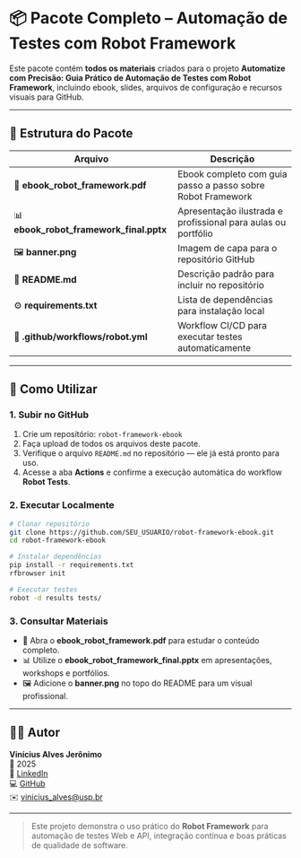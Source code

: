 # 📦 Pacote Completo – Automação de Testes com Robot Framework

Este pacote contém **todos os materiais** criados para o projeto **Automatize com Precisão: Guia Prático de Automação de Testes com Robot Framework**, incluindo ebook, slides, arquivos de configuração e recursos visuais para GitHub.

---

## 📂 Estrutura do Pacote

| Arquivo | Descrição |
|----------|------------|
| 📘 **ebook_robot_framework.pdf** | Ebook completo com guia passo a passo sobre Robot Framework |
| 📊 **ebook_robot_framework_final.pptx** | Apresentação ilustrada e profissional para aulas ou portfólio |
| 🖼 **banner.png** | Imagem de capa para o repositório GitHub |
| 📄 **README.md** | Descrição padrão para incluir no repositório |
| ⚙️ **requirements.txt** | Lista de dependências para instalação local |
| 🔄 **.github/workflows/robot.yml** | Workflow CI/CD para executar testes automaticamente |

---

## 🚀 Como Utilizar

### 1. Subir no GitHub
1. Crie um repositório: `robot-framework-ebook`
2. Faça upload de todos os arquivos deste pacote.
3. Verifique o arquivo `README.md` no repositório — ele já está pronto para uso.
4. Acesse a aba **Actions** e confirme a execução automática do workflow **Robot Tests**.

### 2. Executar Localmente
```bash
# Clonar repositório
git clone https://github.com/SEU_USUARIO/robot-framework-ebook.git
cd robot-framework-ebook

# Instalar dependências
pip install -r requirements.txt
rfbrowser init

# Executar testes
robot -d results tests/
```

### 3. Consultar Materiais
- 📘 Abra o **ebook_robot_framework.pdf** para estudar o conteúdo completo.
- 📊 Utilize o **ebook_robot_framework_final.pptx** em apresentações, workshops e portfólios.
- 🖼 Adicione o **banner.png** no topo do README para um visual profissional.

---

## 👨‍💻 Autor
**Vinícius Alves Jerônimo**  
📅 2025  
🔗 [LinkedIn](https://linkedin.com/in/viniciusaj14)  
💻 [GitHub](https://github.com/viniciusaj14)  
✉️ vinicius_alves@usp.br

---

> Este projeto demonstra o uso prático do **Robot Framework** para automação de testes Web e API, integração contínua e boas práticas de qualidade de software.
